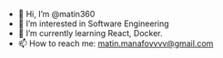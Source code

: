 - 👋 Hi, I’m @matin360
- 👀 I’m interested in Software Engineering
- 🌱 I’m currently learning React, Docker.
- 📫 How to reach me: matin.manafovvvv@gmail.com

<!---
matin360/matin360 is a ✨ special ✨ repository because its `README.md` (this file) appears on your GitHub profile.
You can click the Preview link to take a look at your changes.
--->
